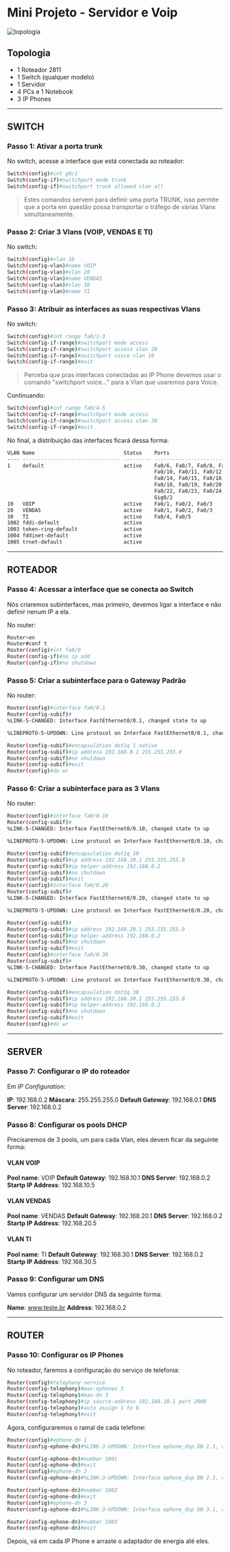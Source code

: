 # Mini Projeto - Servidor e Voip

![topologia](./imagens/topologia-servidor-voip.png)

## Topologia

- 1 Roteador 2811
- 1 Switch (qualquer modelo)
- 1 Servidor
- 4 PCs e 1 Notebook
- 3 IP Phones

--- 

## SWITCH

### Passo 1: Ativar a porta trunk

No switch, acesse a interface que está conectada ao roteador:

```bash
Switch(config)#int g0/1
Switch(config-if)#switchport mode trunk
Switch(config-if)#switchport trunk allowed vlan all
```

> Estes comandos servem para definir uma porta TRUNK, isso permite que a porta em questão possa transportar o tráfego de várias Vlans simultaneamente.

### Passo 2: Criar 3 Vlans (VOIP, VENDAS E TI)

No switch:

```bash
Switch(config)#vlan 10
Switch(config-vlan)#name VOIP
Switch(config-vlan)#vlan 20
Switch(config-vlan)#name VENDAS
Switch(config-vlan)#vlan 30
Switch(config-vlan)#name TI
```

### Passo 3: Atribuir as interfaces as suas respectivas Vlans

No switch:

```bash
Switch(config)#int range fa0/1-3
Switch(config-if-range)#switchport mode access
Switch(config-if-range)#switchport access vlan 20
Switch(config-if-range)#switchport voice vlan 10
Switch(config-if-range)#exit
```
> Perceba que pras interfaces conectadas ao IP Phone devemos usar o comando "switchport voice..." para a Vlan que usaremos para Voice.

Continuando:

```bash
Switch(config)#int range fa0/4-5
Switch(config-if-range)#switchport mode access
Switch(config-if-range)#switchport access vlan 30
Switch(config-if-range)#exit
```

No final, a distribuição das interfaces ficará dessa forma:

```bash
VLAN Name                             Status    Ports
---- -------------------------------- --------- -------------------------------
1    default                          active    Fa0/6, Fa0/7, Fa0/8, Fa0/9
                                                Fa0/10, Fa0/11, Fa0/12, Fa0/13
                                                Fa0/14, Fa0/15, Fa0/16, Fa0/17
                                                Fa0/18, Fa0/19, Fa0/20, Fa0/21
                                                Fa0/22, Fa0/23, Fa0/24, Gig0/1
                                                Gig0/2
10   VOIP                             active    Fa0/1, Fa0/2, Fa0/3
20   VENDAS                           active    Fa0/1, Fa0/2, Fa0/3
30   TI                               active    Fa0/4, Fa0/5
1002 fddi-default                     active    
1003 token-ring-default               active    
1004 fddinet-default                  active    
1005 trnet-default                    active  
```
---

## ROTEADOR

### Passo 4: Acessar a interface que se conecta ao Switch

Nós criaremos subinterfaces, mas primeiro, devemos ligar a interface e não definir nenum IP a ela.

No router:

```bash
Router>en
Router#conf t
Router(config)#int fa0/0
Router(config-if)#no ip add
Router(config-if)#no shutdown
```

### Passo 5: Criar a subinterface para o Gateway Padrão

No router:

```bash
Router(config)#interface fa0/0.1
Router(config-subif)#
%LINK-5-CHANGED: Interface FastEthernet0/0.1, changed state to up

%LINEPROTO-5-UPDOWN: Line protocol on Interface FastEthernet0/0.1, changed state to up

Router(config-subif)#encapsulation dot1q 1 native
Router(config-subif)#ip address 192.168.0.1 255.255.255.0
Router(config-subif)#no shutdown
Router(config-subif)#exit
Router(config)#do wr
```

### Passo 6: Criar a subinterface para as 3 Vlans

No router:

```bash
Router(config)#interface fa0/0.10
Router(config-subif)#
%LINK-5-CHANGED: Interface FastEthernet0/0.10, changed state to up

%LINEPROTO-5-UPDOWN: Line protocol on Interface FastEthernet0/0.10, changed state to up

Router(config-subif)#encapsulation dot1q 10
Router(config-subif)#ip address 192.168.10.1 255.255.255.0
Router(config-subif)#ip helper-address 192.168.0.2
Router(config-subif)#no shutdown
Router(config-subif)#exit
Router(config)#interface fa0/0.20
Router(config-subif)#
%LINK-5-CHANGED: Interface FastEthernet0/0.20, changed state to up

%LINEPROTO-5-UPDOWN: Line protocol on Interface FastEthernet0/0.20, changed state to up

Router(config-subif)#
Router(config-subif)#ip address 192.168.20.1 255.255.255.0
Router(config-subif)#ip helper-address 192.168.0.2
Router(config-subif)#no shutdown
Router(config-subif)#exit
Router(config)#interface fa0/0.30
Router(config-subif)#
%LINK-5-CHANGED: Interface FastEthernet0/0.30, changed state to up

%LINEPROTO-5-UPDOWN: Line protocol on Interface FastEthernet0/0.30, changed state to up

Router(config-subif)#encapsulation dot1q 30
Router(config-subif)#ip address 192.168.30.1 255.255.255.0
Router(config-subif)#ip helper-address 192.168.0.2
Router(config-subif)#no shutdown
Router(config-subif)#exit
Router(config)#do wr
```
---

## SERVER

### Passo 7: Configurar o IP do roteador

Em *IP Configuration*:

**IP**: 192.168.0.2
**Máscara**: 255.255.255.0
**Default Gateway**: 192.168.0.1
**DNS Server**: 192.168.0.2

### Passo 8: Configurar os pools DHCP

Precisaremos de 3 pools, um para cada Vlan, eles devem ficar da seguinte forma:

#### VLAN VOIP

**Pool name**: VOIP
**Default Gateway**: 192.168.10.1
**DNS Server**: 192.168.0.2
**Startp IP Address**: 192.168.10.5

#### VLAN VENDAS

**Pool name**: VENDAS
**Default Gateway**: 192.168.20.1
**DNS Server**: 192.168.0.2
**Startp IP Address**: 192.168.20.5

#### VLAN TI

**Pool name**: TI
**Default Gateway**: 192.168.30.1
**DNS Server**: 192.168.0.2
**Startp IP Address**: 192.168.30.5

### Passo 9: Configurar um DNS

Vamos configurar um servidor DNS da seguinte forma:

**Name**: www.teste.br
**Address**: 192.168.0.2

---

## ROUTER

### Passo 10: Configurar os IP Phones

No roteador, faremos a configuração do serviço de telefonia:

```bash
Router(config)#telephony-service
Router(config-telephony)#max-ephones 3
Router(config-telephony)#max-dn 3
Router(config-telephony)#ip source-address 192.168.10.1 port 2000
Router(config-telephony)#auto assign 1 to 6
Router(config-telephony)#exit
```

Agora, configuraremos o ramal de cada telefone:

```bash
Router(config)#ephone-dn 1
Router(config-ephone-dn)#%LINK-3-UPDOWN: Interface ephone_dsp DN 1.1, changed state to up

Router(config-ephone-dn)#number 1001
Router(config-ephone-dn)#exit
Router(config)#ephone-dn 2
Router(config-ephone-dn)#%LINK-3-UPDOWN: Interface ephone_dsp DN 2.1, changed state to up

Router(config-ephone-dn)#number 1002
Router(config-ephone-dn)#exit
Router(config)#ephone-dn 3
Router(config-ephone-dn)#%LINK-3-UPDOWN: Interface ephone_dsp DN 3.1, changed state to up

Router(config-ephone-dn)#number 1003
Router(config-ephone-dn)#exit
```

Depois, vá em cada IP Phone e arraste o adaptador de energia até eles.




